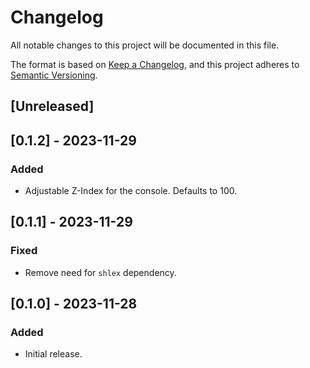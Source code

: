 # Changelog

All notable changes to this project will be documented in this file.

The format is based on [Keep a Changelog](https://keepachangelog.com/en/1.0.0/),
and this project adheres to [Semantic Versioning](https://semver.org/spec/v2.0.0.html).

## [Unreleased]

## [0.1.2] - 2023-11-29

### Added

- Adjustable Z-Index for the console. Defaults to 100.

## [0.1.1] - 2023-11-29

### Fixed

- Remove need for `shlex` dependency.

## [0.1.0] - 2023-11-28

### Added

- Initial release.
